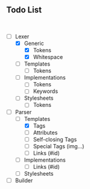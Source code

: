 ## Todo List

<br>

- [ ] Lexer
  - [x] Generic
    - [x] Tokens
    - [x] Whitespace
  - [ ] Templates
    - [ ] Tokens
  - [ ] Implementations
    - [ ] Tokens
    - [ ] Keywords
  - [ ] Stylesheets
    - [ ] Tokens
- [ ] Parser
  - [ ] Templates
    - [x] Tags
    - [ ] Attributes
    - [ ] Self-closing Tags
    - [ ] Special Tags (img...)
    - [ ] Links (#id)
  - [ ] Implementations
    - [ ] Links (#id)
  - [ ] Stylesheets
- [ ] Builder